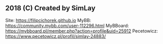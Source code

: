 ## 2018 (C) Created by SimLay

Site: https://filipcichorek.github.io
MyBB: https://community.mybb.com/user-112296.html
MyBBoard: https://mybboard.pl/member.php?action=profile&uid=25912
Pecetowicz: https://www.pecetowicz.pl/profil/simlay-24883/
